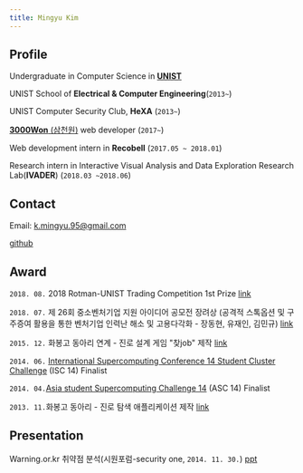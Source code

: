 ```yaml
---
title: Mingyu Kim
---
```


## Profile
Undergraduate in Computer Science in [**UNIST**](http://www.unist.ac.kr)

UNIST School of **Electrical & Computer Engineering**(`2013~`)

UNIST Computer Security Club, **HeXA** (`2013~`)

[**3000Won** (삼천원)](https://3000won.com) web developer (`2017~`)

Web development intern in **Recobell** (`2017.05 ~ 2018.01`)

Research intern in Interactive Visual Analysis and Data Exploration Research Lab(**IVADER**) (`2018.03 ~2018.06`)

## Contact
Email: k.mingyu.95@gmail.com

[github](https://github.com/mango-tree)

## Award

`2018. 08.` 2018 Rotman-UNIST Trading Competition 1st Prize [link](http://ciet.unist.ac.kr/%ed%8a%b8%eb%a0%88%ec%9d%b4%eb%94%a9-%ea%b2%bd%ec%a7%84%eb%8c%80%ed%9a%8c/%ea%b2%b0%ea%b3%bc/)

`2018. 07.` 제 26회 중소벤처기업 지원 아이디어 공모전 장려상 (공격적 스톡옵션 및 구주증여 활용을 통한 벤처기업 인력난 해소 및 고용다각화 - 장동현, 유재인, 김민규) [link](http://news.heraldcorp.com/view.php?ud=20180726000374)

`2015. 12.` 화봉고 동아리 연계 - 진로 설계 게임 "찾job" 제작 [link](http://www.ujeil.com/news/articleView.html?idxno=124243)

`2014. 06.` [International Supercomputing Conference 14 Student Cluster Challenge](http://www.isc-events.com/isc14/student-cluster-competition.html) (ISC 14) Finalist

`2014. 04.`[Asia student Supercomputing Challenge 14](http://www.asc-events.org/ASC14/index14en.php) (ASC 14) Finalist

`2013. 11.`화봉고 동아리 - 진로 탐색 애플리케이션 제작 [link](http://www.newsis.com/ar_detail/view.html?ar_id=NISX20131106_0012492743&cID=10814&pID=10800)

## Presentation
Warning.or.kr 취약점 분석(시원포럼-security one, `2014. 11. 30.`) [ppt](http://www.slideshare.net/mangonamu/warning-for-pdf)
